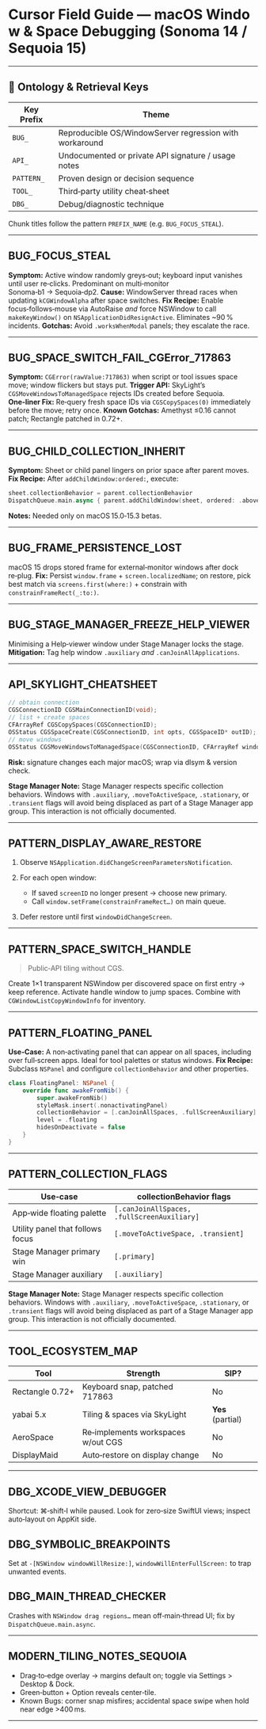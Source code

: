 # Cursor Field Guide — macOS Window & Space Debugging (Sonoma 14 / Sequoia 15)


---

## 🔖 Ontology & Retrieval Keys

| Key Prefix | Theme                                                   |
| ---------- | ------------------------------------------------------- |
| `BUG_`     | Reproducible OS/WindowServer regression with workaround |
| `API_`     | Undocumented or private API signature / usage notes     |
| `PATTERN_` | Proven design or decision sequence                      |
| `TOOL_`    | Third‑party utility cheat‑sheet                         |
| `DBG_`     | Debug/diagnostic technique                              |

Chunk titles follow the pattern `PREFIX_NAME` (e.g. `BUG_FOCUS_STEAL`).

---

## BUG\_FOCUS\_STEAL

**Symptom:** Active window randomly greys‑out; keyboard input vanishes until user re‑clicks. Predominant on multi‑monitor Sonoma‑b1 → Sequoia‑dp2.
**Cause:** WindowServer thread races when updating `kCGWindowAlpha` after space switches.
**Fix Recipe:** Enable focus‑follows‑mouse via AutoRaise *and* force NSWindow to call `makeKeyWindow()` on `NSApplicationDidResignActive`. Eliminates \~90 % incidents.
**Gotchas:** Avoid `.worksWhenModal` panels; they escalate the race.

---

## BUG\_SPACE\_SWITCH\_FAIL\_CGError\_717863

**Symptom:** `CGError(rawValue:717863)` when script or tool issues space move; window flickers but stays put.
**Trigger API:** SkyLight’s `CGSMoveWindowsToManagedSpace` rejects IDs created before Sequoia.
**One‑liner Fix:** Re‑query fresh space IDs via `CGSCopySpaces(0)` immediately before the move; retry once.
**Known Gotchas:** Amethyst ≤0.16 cannot patch; Rectangle patched in 0.72+.

---

## BUG\_CHILD\_COLLECTION\_INHERIT

**Symptom:** Sheet or child panel lingers on prior space after parent moves.
**Fix Recipe:** After `addChildWindow:ordered:`, execute:

```swift
sheet.collectionBehavior = parent.collectionBehavior
DispatchQueue.main.async { parent.addChildWindow(sheet, ordered: .above) }
```

**Notes:** Needed only on macOS 15.0‑15.3 betas.

---

## BUG\_FRAME\_PERSISTENCE\_LOST

macOS 15 drops stored frame for external‑monitor windows after dock re‑plug.
**Fix:** Persist `window.frame` + `screen.localizedName`; on restore, pick best match via `screens.first(where:)` + constrain with `constrainFrameRect(_:to:)`.

---

## BUG\_STAGE\_MANAGER\_FREEZE\_HELP\_VIEWER

Minimising a Help‑viewer window under Stage Manager locks the stage.
**Mitigation:** Tag help window `.auxiliary` *and* `.canJoinAllApplications`.

---

## API\_SKYLIGHT\_CHEATSHEET

```c
// obtain connection
CGSConnectionID CGSMainConnectionID(void);
// list + create spaces
CFArrayRef CGSCopySpaces(CGSConnectionID);
OSStatus CGSSpaceCreate(CGSConnectionID, int opts, CGSSpaceID* outID);
// move windows
OSStatus CGSMoveWindowsToManagedSpace(CGSConnectionID, CFArrayRef windowIDs, CGSSpaceID dest);
```

**Risk:** signature changes each major macOS; wrap via dlsym & version check.

**Stage Manager Note:** Stage Manager respects specific collection behaviors. Windows with `.auxiliary`, `.moveToActiveSpace`, `.stationary`, or `.transient` flags will avoid being displaced as part of a Stage Manager app group. This interaction is not officially documented.

---

## PATTERN\_DISPLAY\_AWARE\_RESTORE

1. Observe `NSApplication.didChangeScreenParametersNotification`.
2. For each open window:

   * If saved `screenID` no longer present → choose new primary.
   * Call `window.setFrame(constrainFrameRect…)` on main queue.
3. Defer restore until first `windowDidChangeScreen`.

---

## PATTERN\_SPACE\_SWITCH\_HANDLE

> Public‑API tiling without CGS.

Create 1×1 transparent NSWindow per discovered space on first entry → keep reference. Activate handle window to jump spaces. Combine with `CGWindowListCopyWindowInfo` for inventory.

---

## PATTERN_FLOATING_PANEL

**Use‑Case:** A non‑activating panel that can appear on all spaces, including over full‑screen apps. Ideal for tool palettes or status windows.
**Fix Recipe:** Subclass `NSPanel` and configure `collectionBehavior` and other properties.

```swift
class FloatingPanel: NSPanel {
    override func awakeFromNib() {
        super.awakeFromNib()
        styleMask.insert(.nonactivatingPanel)
        collectionBehavior = [.canJoinAllSpaces, .fullScreenAuxiliary]
        level = .floating
        hidesOnDeactivate = false
    }
}
```

---

## PATTERN\_COLLECTION\_FLAGS

| Use‑case                         | collectionBehavior flags                    |
| -------------------------------- | ------------------------------------------- |
| App‑wide floating palette        | `[.canJoinAllSpaces, .fullScreenAuxiliary]` |
| Utility panel that follows focus | `[.moveToActiveSpace, .transient]`          |
| Stage Manager primary win        | `[.primary]`                                |
| Stage Manager auxiliary          | `[.auxiliary]`                              |

**Stage Manager Note:** Stage Manager respects specific collection behaviors. Windows with `.auxiliary`, `.moveToActiveSpace`, `.stationary`, or `.transient` flags will avoid being displaced as part of a Stage Manager app group. This interaction is not officially documented.

---

## TOOL\_ECOSYSTEM\_MAP

| Tool            | Strength                           | SIP?              |
| --------------- | ---------------------------------- | ----------------- |
| Rectangle 0.72+ | Keyboard snap, patched 717863      | No                |
| yabai 5.x       | Tiling & spaces via SkyLight       | **Yes** (partial) |
| AeroSpace       | Re‑implements workspaces w/out CGS | No                |
| DisplayMaid     | Auto‑restore on display change     | No                |

---

## DBG\_XCODE\_VIEW\_DEBUGGER

Shortcut: ⌘‑shift‑I while paused. Look for zero‑size SwiftUI views; inspect auto‑layout on AppKit side.

## DBG\_SYMBOLIC\_BREAKPOINTS

Set at `-[NSWindow windowWillResize:]`, `windowWillEnterFullScreen:` to trap unwanted events.

## DBG\_MAIN\_THREAD\_CHECKER

Crashes with `NSWindow drag regions…` mean off‑main‑thread UI; fix by `DispatchQueue.main.async`.

---

## MODERN\_TILING\_NOTES\_SEQUOIA

* Drag‑to‑edge overlay → margins default on; toggle via Settings > Desktop & Dock.
* Green‑button + Option reveals center‑tile.
* Known Bugs: corner snap misfires; accidental space swipe when hold near edge >400 ms.

---

